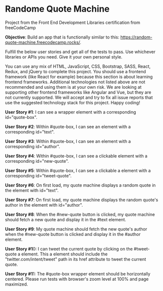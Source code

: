 # Randome Quote Machine

Project from the Front End Development Libraries certification from freeCodeCamp

<strong>Objective</strong>: Build an app that is functionally similar to this: https://random-quote-machine.freecodecamp.rocks/.

Fulfill the below user stories and get all of the tests to pass. Use whichever libraries or APIs you need. Give it your own personal style.

You can use any mix of HTML, JavaScript, CSS, Bootstrap, SASS, React, Redux, and jQuery to complete this project. You should use a frontend framework (like React for example) because this section is about learning frontend frameworks. Additional technologies not listed above are not recommended and using them is at your own risk. We are looking at supporting other frontend frameworks like Angular and Vue, but they are not currently supported. We will accept and try to fix all issue reports that use the suggested technology stack for this project. Happy coding!

<strong>User Story #1</strong>: I can see a wrapper element with a corresponding id="quote-box".

<strong>User Story #2</strong>: Within #quote-box, I can see an element with a corresponding id="text".

<strong>User Story #3</strong>: Within #quote-box, I can see an element with a corresponding id="author".

<strong>User Story #4</strong>: Within #quote-box, I can see a clickable element with a corresponding id="new-quote".

<strong>User Story #5</strong>: Within #quote-box, I can see a clickable a element with a corresponding id="tweet-quote".

<strong>User Story #6</strong>: On first load, my quote machine displays a random quote in the element with id="text".

<strong>User Story #7</strong>: On first load, my quote machine displays the random quote's author in the element with id="author".

<strong>User Story #8</strong>: When the #new-quote button is clicked, my quote machine should fetch a new quote and display it in the #text element.

<strong>User Story #9</strong>: My quote machine should fetch the new quote's author when the #new-quote button is clicked and display it in the #author element.

<strong>User Story #1</strong>0: I can tweet the current quote by clicking on the #tweet-quote a element. This a element should include the "twitter.com/intent/tweet" path in its href attribute to tweet the current quote.

<strong>User Story #1</strong>1: The #quote-box wrapper element should be horizontally centered. Please run tests with browser's zoom level at 100% and page maximized.
